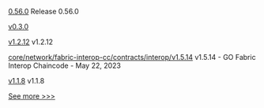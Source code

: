 
[0.56.0](https://github.com/hyperledger/aries-vcx/releases/tag/0.56.0) Release 0.56.0

[v0.3.0](https://github.com/hyperledger/solang/releases/tag/v0.3.0) 

[v1.2.12](https://github.com/hyperledger/firefly-transaction-manager/releases/tag/v1.2.12) v1.2.12

[core/network/fabric-interop-cc/contracts/interop/v1.5.14](https://github.com/hyperledger-labs/weaver-dlt-interoperability/releases/tag/core/network/fabric-interop-cc/contracts/interop/v1.5.14) v1.5.14 - GO Fabric Interop Chaincode - May 22, 2023

[v1.1.8](https://github.com/hyperledger/firefly-signer/releases/tag/v1.1.8) v1.1.8


[See more >>>](https://start-here.hyperledger.org/releases)
